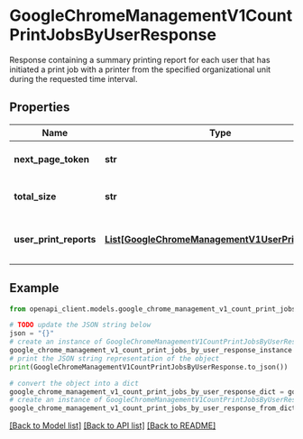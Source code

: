 # GoogleChromeManagementV1CountPrintJobsByUserResponse

Response containing a summary printing report for each user that has initiated a print job with a printer from the specified organizational unit during the requested time interval.

## Properties

Name | Type | Description | Notes
------------ | ------------- | ------------- | -------------
**next_page_token** | **str** | Pagination token for requesting the next page. | [optional] 
**total_size** | **str** | Total number of users matching request. | [optional] 
**user_print_reports** | [**List[GoogleChromeManagementV1UserPrintReport]**](GoogleChromeManagementV1UserPrintReport.md) | List of UserPrintReports matching request. | [optional] 

## Example

```python
from openapi_client.models.google_chrome_management_v1_count_print_jobs_by_user_response import GoogleChromeManagementV1CountPrintJobsByUserResponse

# TODO update the JSON string below
json = "{}"
# create an instance of GoogleChromeManagementV1CountPrintJobsByUserResponse from a JSON string
google_chrome_management_v1_count_print_jobs_by_user_response_instance = GoogleChromeManagementV1CountPrintJobsByUserResponse.from_json(json)
# print the JSON string representation of the object
print(GoogleChromeManagementV1CountPrintJobsByUserResponse.to_json())

# convert the object into a dict
google_chrome_management_v1_count_print_jobs_by_user_response_dict = google_chrome_management_v1_count_print_jobs_by_user_response_instance.to_dict()
# create an instance of GoogleChromeManagementV1CountPrintJobsByUserResponse from a dict
google_chrome_management_v1_count_print_jobs_by_user_response_from_dict = GoogleChromeManagementV1CountPrintJobsByUserResponse.from_dict(google_chrome_management_v1_count_print_jobs_by_user_response_dict)
```
[[Back to Model list]](../README.md#documentation-for-models) [[Back to API list]](../README.md#documentation-for-api-endpoints) [[Back to README]](../README.md)


